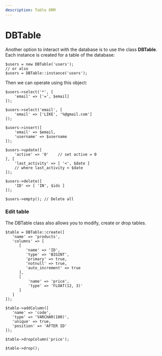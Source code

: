 ```yaml
---
description: Table ORM
---
```


# DBTable

Another option to interact with the database is to use the class **DBTable**. Each instance is created for a table of the database:

```
$users = new DBTable('users');
// or also
$users = DBTable::instance('users');
```

Then we can operate using this object:

```
$users->select('*', [
    'email' => ['=', $email]
]);

$users->select('email', [
    'email' => ['LIKE', '%@gmail.com']
]);

$users->insert([
    'email' => $email,
    'username' => $username
]);

$users->update([
    'active' => '0'    // set active = 0
], [
    'last_activity' => [ '<', $date ]
    // where last_activity < $date
]);

$users->delete([
    'ID' => [ 'IN', $ids ]
]);

$users->empty(); // Delete all
```

### Edit table

The DBTable class also allows you to modify, create or drop tables.

```
$table = DBTable::create([
   'name' => 'products',
   'columns' => [
      [
         'name' => 'ID',
         'type' => 'BIGINT',
         'primary' => true,
         'notnull' => true,
         'auto_increment' => true
      ],
      [
          'name' => 'price',
          'type' => 'FLOAT(12, 3)'
      ]
   ]
]);

$table->addColumn([
   'name' => 'code',
   'type' => 'VARCHAR(100)',
   'unique' => true,
   'position' => 'AFTER ID'
]);

$table->dropColumn('price');

$table->drop();
```
